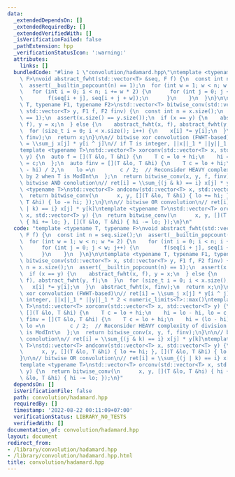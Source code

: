 ```yaml
---
data:
  _extendedDependsOn: []
  _extendedRequiredBy: []
  _extendedVerifiedWith: []
  _isVerificationFailed: false
  _pathExtension: hpp
  _verificationStatusIcon: ':warning:'
  attributes:
    links: []
  bundledCode: "#line 1 \"convolution/hadamard.hpp\"\ntemplate <typename T, typename\
    \ F>\nvoid abstract_fwht(std::vector<T> &seq, F f) {\n  const int n = seq.size();\n\
    \  assert(__builtin_popcount(n) == 1);\n  for (int w = 1; w < n; w *= 2) {\n \
    \   for (int i = 0; i < n; i += w * 2) {\n      for (int j = 0; j < w; j++) {\n\
    \        f(seq[i + j], seq[i + j + w]);\n      }\n    }\n  }\n}\n\ntemplate <typename\
    \ T, typename F1, typename F2>\nstd::vector<T> bitwise_conv(std::vector<T> x,\
    \ std::vector<T> y, F1 f, F2 finv) {\n  const int n = x.size();\n  assert(__builtin_popcount(n)\
    \ == 1);\n  assert(x.size() == y.size());\n  if (x == y) {\n    abstract_fwht(x,\
    \ f), y = x;\n  } else {\n    abstract_fwht(x, f), abstract_fwht(y, f);\n  }\n\
    \  for (size_t i = 0; i < x.size(); i++) {\n    x[i] *= y[i];\n  }\n  abstract_fwht(x,\
    \ finv);\n  return x;\n}\n\n// bitwise xor convolution (FWHT-based)\n// ret[i]\
    \ = \\sum_j x[j] * y[i ^ j]\n// if T is integer, ||x||_1 * ||y||_1 * 2 < numeric_limits<T>::max()\n\
    template <typename T>\nstd::vector<T> xorconv(std::vector<T> x, std::vector<T>\
    \ y) {\n  auto f = [](T &lo, T &hi) {\n    T c = lo + hi;\n    hi = lo - hi, lo\
    \ = c;\n  };\n  auto finv = [](T &lo, T &hi) {\n    T c = lo + hi;\n    hi = (lo\
    \ - hi) / 2,\n    lo =\n        c / 2;  // Reconsider HEAVY complexity of division\
    \ by 2 when T is ModInt\n  };\n  return bitwise_conv(x, y, f, finv);\n}\n\n//\
    \ bitwise AND conolution\n// ret[i] = \\sum_{(j & k) == i} x[j] * y[k]\ntemplate\
    \ <typename T>\nstd::vector<T> andconv(std::vector<T> x, std::vector<T> y) {\n\
    \  return bitwise_conv(\n      x, y, [](T &lo, T &hi) { lo += hi; }, [](T &lo,\
    \ T &hi) { lo -= hi; });\n}\n\n// bitwise OR convolution\n// ret[i] = \\sum_{(j\
    \ | k) == i} x[j] * y[k]\ntemplate <typename T>\nstd::vector<T> orconv(std::vector<T>\
    \ x, std::vector<T> y) {\n  return bitwise_conv(\n      x, y, [](T &lo, T &hi)\
    \ { hi += lo; }, [](T &lo, T &hi) { hi -= lo; });\n}\n"
  code: "template <typename T, typename F>\nvoid abstract_fwht(std::vector<T> &seq,\
    \ F f) {\n  const int n = seq.size();\n  assert(__builtin_popcount(n) == 1);\n\
    \  for (int w = 1; w < n; w *= 2) {\n    for (int i = 0; i < n; i += w * 2) {\n\
    \      for (int j = 0; j < w; j++) {\n        f(seq[i + j], seq[i + j + w]);\n\
    \      }\n    }\n  }\n}\n\ntemplate <typename T, typename F1, typename F2>\nstd::vector<T>\
    \ bitwise_conv(std::vector<T> x, std::vector<T> y, F1 f, F2 finv) {\n  const int\
    \ n = x.size();\n  assert(__builtin_popcount(n) == 1);\n  assert(x.size() == y.size());\n\
    \  if (x == y) {\n    abstract_fwht(x, f), y = x;\n  } else {\n    abstract_fwht(x,\
    \ f), abstract_fwht(y, f);\n  }\n  for (size_t i = 0; i < x.size(); i++) {\n \
    \   x[i] *= y[i];\n  }\n  abstract_fwht(x, finv);\n  return x;\n}\n\n// bitwise\
    \ xor convolution (FWHT-based)\n// ret[i] = \\sum_j x[j] * y[i ^ j]\n// if T is\
    \ integer, ||x||_1 * ||y||_1 * 2 < numeric_limits<T>::max()\ntemplate <typename\
    \ T>\nstd::vector<T> xorconv(std::vector<T> x, std::vector<T> y) {\n  auto f =\
    \ [](T &lo, T &hi) {\n    T c = lo + hi;\n    hi = lo - hi, lo = c;\n  };\n  auto\
    \ finv = [](T &lo, T &hi) {\n    T c = lo + hi;\n    hi = (lo - hi) / 2,\n   \
    \ lo =\n        c / 2;  // Reconsider HEAVY complexity of division by 2 when T\
    \ is ModInt\n  };\n  return bitwise_conv(x, y, f, finv);\n}\n\n// bitwise AND\
    \ conolution\n// ret[i] = \\sum_{(j & k) == i} x[j] * y[k]\ntemplate <typename\
    \ T>\nstd::vector<T> andconv(std::vector<T> x, std::vector<T> y) {\n  return bitwise_conv(\n\
    \      x, y, [](T &lo, T &hi) { lo += hi; }, [](T &lo, T &hi) { lo -= hi; });\n\
    }\n\n// bitwise OR convolution\n// ret[i] = \\sum_{(j | k) == i} x[j] * y[k]\n\
    template <typename T>\nstd::vector<T> orconv(std::vector<T> x, std::vector<T>\
    \ y) {\n  return bitwise_conv(\n      x, y, [](T &lo, T &hi) { hi += lo; }, [](T\
    \ &lo, T &hi) { hi -= lo; });\n}"
  dependsOn: []
  isVerificationFile: false
  path: convolution/hadamard.hpp
  requiredBy: []
  timestamp: '2022-08-22 00:11:09+07:00'
  verificationStatus: LIBRARY_NO_TESTS
  verifiedWith: []
documentation_of: convolution/hadamard.hpp
layout: document
redirect_from:
- /library/convolution/hadamard.hpp
- /library/convolution/hadamard.hpp.html
title: convolution/hadamard.hpp
---
```

